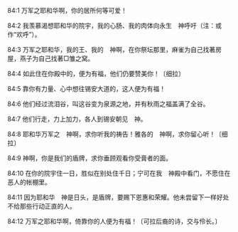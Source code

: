 <a id="1"></a>84:1  万军之耶和华啊，你的居所何等可爱！  

<a id="2"></a>84:2  我羡慕渴想耶和华的院宇，我的心肠、我的肉体向永生　神呼吁（注：或作“欢呼”）。  

<a id="3"></a>84:3  万军之耶和华，我的王、我的　神啊，在你祭坛那里，麻雀为自己找著房屋，燕子为自己找著□雏之窝。  

<a id="4"></a>84:4  如此住在你殿中的，便为有福，他们仍要赞美你！〔细拉〕  

<a id="5"></a>84:5  靠你有力量、心中想往锡安大道的，这人便为有福！  

<a id="6"></a>84:6  他们经过流泪谷，叫这谷变为泉源之地，并有秋雨之福盖满了全谷。  

<a id="7"></a>84:7  他们行走，力上加力，各人到锡安朝见　神。  

<a id="8"></a>84:8  耶和华万军之　神啊，求你听我的祷告！雅各的　神啊，求你留心听！〔细拉〕  

<a id="9"></a>84:9  神啊，你是我们的盾牌，求你垂顾观看你受膏者的面。  

<a id="10"></a>84:10  在你的院宇住一日，胜似在别处住千日；宁可在我　神殿中看门，不愿住在恶人的帐棚里。  

<a id="11"></a>84:11  因为耶和华　神是日头，是盾牌，要赐下恩惠和荣耀。他未尝留下一样好处不给那些行动正直的人。  

<a id="12"></a>84:12  万军之耶和华啊，倚靠你的人便为有福！〔可拉后裔的诗，交与伶长。〕  
